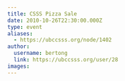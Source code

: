 ```yaml
---
title: CSSS Pizza Sale 
date: 2010-10-26T22:30:00.000Z
type: event
aliases:
  - https://ubccsss.org/node/1402
author:
  username: bertong
  link: https://ubccsss.org/user/28
images:
---
```


